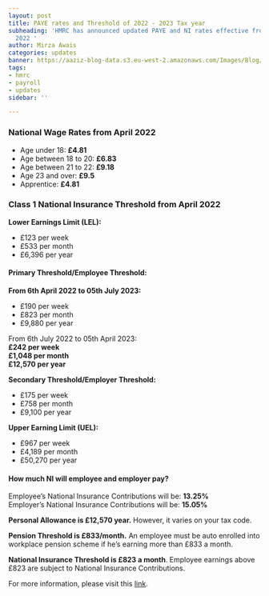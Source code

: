 ```yaml
---
layout: post
title: PAYE rates and Threshold of 2022 - 2023 Tax year
subheading: 'HMRC has announced updated PAYE and NI rates effective from 6th of April
  2022 '
author: Mirza Awais
categories: updates
banner: https://aaziz-blog-data.s3.eu-west-2.amazonaws.com/Images/Blog/Paye-rates-and-threshold-of-2022-2023/herocnv.jpg
tags:
- hmrc
- payroll
- updates
sidebar: ''

---
```

### **National Wage Rates from April 2022**

* Age under 18: **£4.81**
* Age between 18 to 20: **£6.83**
* Age between 21 to 22: **£9.18**
* Age 23 and over: **£9.5**
* Apprentice: **£4.81**

### **Class 1 National Insurance Threshold from April 2022**

**Lower Earnings Limit (LEL):** 

* £123 per week 
* £533 per month
* £6,396 per year

#### Primary Threshold/Employee Threshold: 

**From 6th April 2022 to 05th July 2023:**

* £190 per week
* £823 per month
* £9,880 per year

From 6th July 2022 to 05th April 2023:  
 **£242 per week  
 £1,048 per month  
 £12,570 per year**

**Secondary Threshold/Employer Threshold:** 

* £175 per week
* £758 per month
* £9,100 per year

**Upper Earning Limit (UEL):**

* £967 per week
* £4,189 per month
* £50,270 per year

#### **How much NI will employee and employer pay?**

Employee’s National Insurance Contributions will be: **13.25%**  
Employer’s National Insurance Contributions will be: **15.05%**  
   
**Personal Allowance is £12,570 year.** However, it varies on your tax code.

**Pension Threshold is £833/month.** An employee must be auto enrolled into workplace pension scheme if he’s earning more than £833 a month.

**National Insurance Threshold is £823 a month**. Employee earnings above £823 are subject to National Insurance Contributions.

For more information, please visit this [link](https://www.gov.uk/guidance/rates-and-thresholds-for-employers-2022-to-2023).